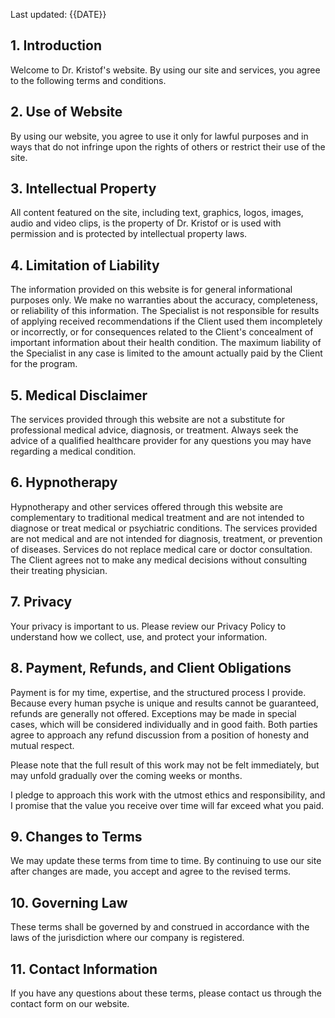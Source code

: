 Last updated: {{DATE}}

## 1. Introduction
Welcome to Dr. Kristof's website. By using our site and services, you agree to the following terms and conditions.

## 2. Use of Website
By using our website, you agree to use it only for lawful purposes and in ways that do not infringe upon the rights of others or restrict their use of the site.

## 3. Intellectual Property
All content featured on the site, including text, graphics, logos, images, audio and video clips, is the property of Dr. Kristof or is used with permission and is protected by intellectual property laws.

## 4. Limitation of Liability
The information provided on this website is for general informational purposes only. We make no warranties about the accuracy, completeness, or reliability of this information. The Specialist is not responsible for results of applying received recommendations if the Client used them incompletely or incorrectly, or for consequences related to the Client's concealment of important information about their health condition. The maximum liability of the Specialist in any case is limited to the amount actually paid by the Client for the program.

## 5. Medical Disclaimer
The services provided through this website are not a substitute for professional medical advice, diagnosis, or treatment. Always seek the advice of a qualified healthcare provider for any questions you may have regarding a medical condition.

## 6. Hypnotherapy
Hypnotherapy and other services offered through this website are complementary to traditional medical treatment and are not intended to diagnose or treat medical or psychiatric conditions. The services provided are not medical and are not intended for diagnosis, treatment, or prevention of diseases. Services do not replace medical care or doctor consultation. The Client agrees not to make any medical decisions without consulting their treating physician.

## 7. Privacy
Your privacy is important to us. Please review our Privacy Policy to understand how we collect, use, and protect your information.

## 8. Payment, Refunds, and Client Obligations
Payment is for my time, expertise, and the structured process I provide. Because every human psyche is unique and results cannot be guaranteed, refunds are generally not offered. Exceptions may be made in special cases, which will be considered individually and in good faith. Both parties agree to approach any refund discussion from a position of honesty and mutual respect.

Please note that the full result of this work may not be felt immediately, but may unfold gradually over the coming weeks or months.

I pledge to approach this work with the utmost ethics and responsibility, and I promise that the value you receive over time will far exceed what you paid.

## 9. Changes to Terms
We may update these terms from time to time. By continuing to use our site after changes are made, you accept and agree to the revised terms.

## 10. Governing Law
These terms shall be governed by and construed in accordance with the laws of the jurisdiction where our company is registered.

## 11. Contact Information
If you have any questions about these terms, please contact us through the contact form on our website.

